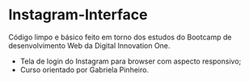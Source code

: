 # Instagram-Interface

Código limpo e básico feito em torno dos estudos do Bootcamp de desenvolvimento Web da Digital Innovation One.

- Tela de login do Instagram para browser com aspecto responsivo;
- Curso orientado por Gabriela Pinheiro. 
